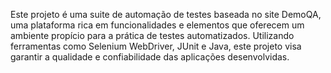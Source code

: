 Este projeto é uma suite de automação de testes baseada no site DemoQA, uma plataforma rica em funcionalidades e elementos que oferecem um ambiente propício para a prática de testes automatizados. Utilizando ferramentas como Selenium WebDriver, JUnit e Java, este projeto visa garantir a qualidade e confiabilidade das aplicações desenvolvidas.

